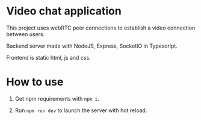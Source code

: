 # Video chat application

This project uses webRTC peer connections to establish a video connection between users.

Backend server made with NodeJS, Express, SocketIO in Typescript.

Frontend is static html, js and css.

# How to use

1. Get npm requirements with `npm i`.

2. Run `npm run dev` to launch the server with hot reload.
